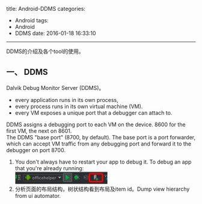 title: Android-DDMS
categories:
  - Android
tags:
  - Android
  - DDMS
date: 2016-01-18 16:33:10
---
DDMS的介绍及各个tool的使用。

## 一、 DDMS
Dalvik Debug Monitor Server (DDMS)。

* every application runs in its own process,
* every process runs in its own virtual machine (VM).
* every VM exposes a unique port that a debugger can attach to.


DDMS assigns a debugging port to each VM on the device. 8600 for the first VM, the next on 8601.    
The DDMS "base port" (8700, by default). The base port is a port forwarder, which can accept VM traffic from any debugging port and forward it to the debugger on port 8700. 


1. You don't always have to restart your app to debug it. To debug an app that you're already running:    
![](https://github.com/ccSun/hexoBlogOnGitHub/blob/master/source/_posts/android-ddms/ddms_connect.png?raw=true)
2. 分析页面的布局结构，树状结构看到布局及item id。Dump view hierarchy from ui automator.